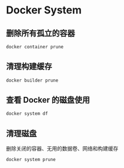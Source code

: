 # Docker System

## 删除所有孤立的容器

```bash
docker container prune
```

## 清理构建缓存

```bash
docker builder prune
```

## 查看 Docker 的磁盘使用

```bash
docker system df
```

## 清理磁盘

删除关闭的容器、无用的数据卷、网络和构建缓存

```bash
docker system prune
```
